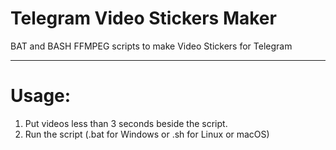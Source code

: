# Telegram Video Stickers Maker
BAT and BASH FFMPEG scripts to make Video Stickers for Telegram

-------------------------------------------------
# Usage:
1. Put videos less than 3 seconds beside the script.
2. Run the script (.bat for Windows or .sh for Linux or macOS)
